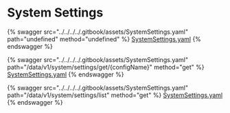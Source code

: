 # System Settings

{% swagger src="../../../../.gitbook/assets/SystemSettings.yaml" path="undefined" method="undefined" %}
[SystemSettings.yaml](../../../../.gitbook/assets/SystemSettings.yaml)
{% endswagger %}

{% swagger src="../../../../.gitbook/assets/SystemSettings.yaml" path="/data/v1/system/settings/get/{configName}" method="get" %}
[SystemSettings.yaml](../../../../.gitbook/assets/SystemSettings.yaml)
{% endswagger %}

{% swagger src="../../../../.gitbook/assets/SystemSettings.yaml" path="/data/v1/system/settings/list" method="get" %}
[SystemSettings.yaml](../../../../.gitbook/assets/SystemSettings.yaml)
{% endswagger %}

